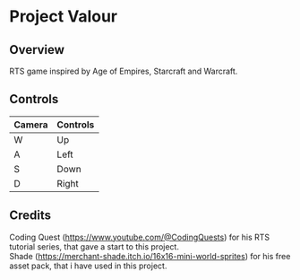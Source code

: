 # Project Valour
 
## Overview
RTS game inspired by Age of Empires, Starcraft and Warcraft. 

## Controls
|Camera | Controls|
|-------|-------|
| W     | Up |
| A   | Left |
| S   | Down |
| D | Right |

## Credits
Coding Quest (https://www.youtube.com/@CodingQuests) for his RTS tutorial series, that gave a start to this project.  <br />
Shade (https://merchant-shade.itch.io/16x16-mini-world-sprites) for his free asset pack, that i have used in this project.
